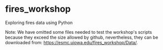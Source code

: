 # fires_workshop
Exploring fires data using Python


Note: We have omitted some files needed to test the workshop's scripts because they exceed the size allowed by github, nevertheless, they can be downloaded from: https://esmc.uiowa.edu/fires_workshop/Data/.
